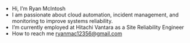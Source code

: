 - Hi, I’m Ryan McIntosh
- I am passionate about cloud automation, incident management, and monitoring to improve systems reliability.
- I’m currently employed at Hitachi Vantara as a Site Reliability Engineer
- How to reach me ryanmac12356@gmail.com
